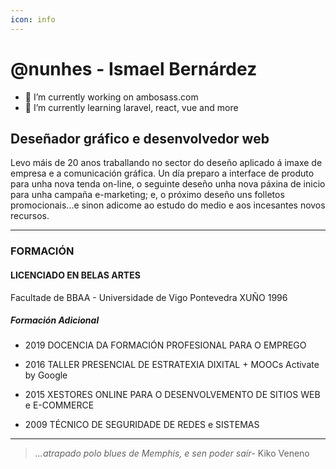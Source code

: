 ```yaml
---
icon: info
---
```


# @nunhes - Ismael Bernárdez

- 🔭 I’m currently working on ambosass.com
- 🌱 I’m currently learning laravel, react, vue and more



## Deseñador gráfico e desenvolvedor web

Levo máis de 20 anos traballando no sector do deseño aplicado á imaxe de empresa e a comunicación gráfica. Un día preparo a interface de produto para unha nova tenda on-line, o seguinte deseño unha nova páxina de inicio para unha campaña e-marketing; e, o próximo deseño uns folletos promocionais...e sinon adicome ao estudo do medio e aos incesantes novos recursos.
______

### FORMACIÓN
#### LICENCIADO EN BELAS ARTES
Facultade de BBAA - Universidade de Vigo
Pontevedra XUÑO 1996

##### Formación Adicional
- 2019 DOCENCIA DA FORMACIÓN PROFESIONAL PARA O EMPREGO

- 2016 TALLER PRESENCIAL DE ESTRATEXIA DIXITAL + MOOCs Activate by Google

- 2015 XESTORES ONLINE PARA O DESENVOLVEMENTO DE SITIOS WEB e E-COMMERCE

- 2009 TÉCNICO DE SEGURIDADE DE REDES e SISTEMAS

______


> *...atrapado polo blues de Memphis, e sen poder saír*-
> Kiko Veneno

<!--
**nunhes/nunhes** is a ✨ _special_ ✨ repository because its `README.md` (this file) appears on your GitHub profile.

Here are some ideas to get you started:

- 🔭 I’m currently working on ambosass.com
- 🌱 I’m currently learning react, vue and more
- 📫 How to reach me: ...
- 😄 Pronouns: ...
- ⚡ Fun fact: ...
-->
